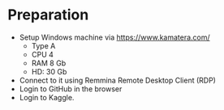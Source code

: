 # Preparation

* Setup Windows machine via https://www.kamatera.com/
    * Type A
    * CPU 4
    * RAM 8 Gb
    * HD: 30 Gb
* Connect to it using Remmina Remote Desktop Client (RDP)
* Login to GitHub in the browser
* Login to Kaggle.


